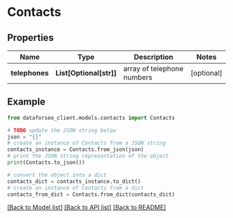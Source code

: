 # Contacts


## Properties

Name | Type | Description | Notes
------------ | ------------- | ------------- | -------------
**telephones** | **List[Optional[str]]** | array of telephone numbers | [optional] 

## Example

```python
from dataforseo_client.models.contacts import Contacts

# TODO update the JSON string below
json = "{}"
# create an instance of Contacts from a JSON string
contacts_instance = Contacts.from_json(json)
# print the JSON string representation of the object
print(Contacts.to_json())

# convert the object into a dict
contacts_dict = contacts_instance.to_dict()
# create an instance of Contacts from a dict
contacts_from_dict = Contacts.from_dict(contacts_dict)
```
[[Back to Model list]](../README.md#documentation-for-models) [[Back to API list]](../README.md#documentation-for-api-endpoints) [[Back to README]](../README.md)


